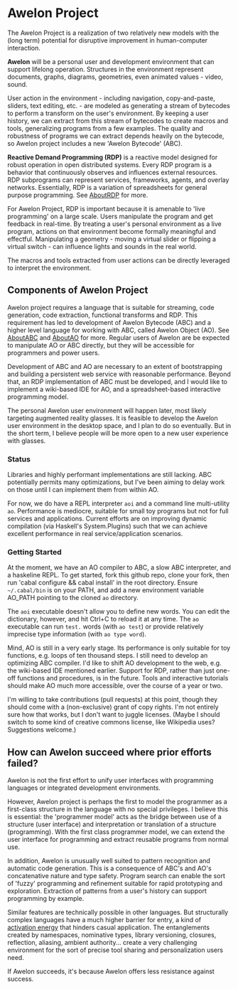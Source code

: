 # Awelon Project

The Awelon Project is a realization of two relatively new models with the (long term) potential for disruptive improvement in human-computer interaction. 

**Awelon** will be a personal user and development environment that can support lifelong operation. Structures in the environment represent documents, graphs, diagrams, geometries, even animated values - video, sound. 

User action in the environment - including navigation, copy-and-paste, sliders, text editing, etc. - are modeled as generating a stream of bytecodes to perform a transform on the user's environment. By keeping a user history, we can extract from this stream of bytecodes to create macros and tools, generalizing programs from a few examples. The quality and robustness of programs we can extract depends heavily on the bytecode, so Awelon project includes a new 'Awelon Bytecode' (ABC). 

**Reactive Demand Programming (RDP)** is a reactive model designed for robust operation in open distributed systems. Every RDP program is a behavior that continuously observes and influences external resources. RDP subprograms can represent services, frameworks, agents, and overlay networks. Essentially, RDP is a variation of spreadsheets for general purpose programming. See [AboutRDP](AboutRDP.md) for more. 

For Awelon Project, RDP is important because it is amenable to 'live programming' on a large scale. Users manipulate the program and get feedback in real-time. By treating a user's personal environment as a live program, actions on that environment become formally meaningful and effectful. Manipulating a geometry - moving a virtual slider or flipping a virtual switch - can influence lights and sounds in the real world. 

The macros and tools extracted from user actions can be directly leveraged to interpret the environment.

## Components of Awelon Project

Awelon project requires a language that is suitable for streaming, code generation, code extraction, functional transforms and RDP. This requirement has led to development of Awelon Bytecode (ABC) and a higher level language for working with ABC, called Awelon Object (AO). See [AboutABC](AboutABC.md) and [AboutAO](AboutAO.md) for more. Regular users of Awelon are be expected to manipulate AO or ABC directly, but they will be accessible for programmers and power users.

Development of ABC and AO are necessary to an extent of bootstrapping and building a persistent web service with reasonable performance. Beyond that, an RDP implementation of ABC must be developed, and I would like to implement a wiki-based IDE for AO, and a spreadsheet-based interactive programming model. 

The personal Awelon user environment will happen later, most likely targeting augmented reality glasses. It is feasible to develop the Awelon user environment in the desktop space, and I plan to do so eventually. But in the short term, I believe people will be more open to a new user experience with glasses.

### Status

Libraries and highly performant implementations are still lacking. ABC potentially permits many optimizations, but I've been aiming to delay work on those until I can implement them from within AO. 

For now, we do have a REPL interpreter `aoi` and a command line multi-utility `ao`. Performance is mediocre, suitable for small toy programs but not for full services and applications. Current efforts are on improving dynamic compilation (via Haskell's System.Plugins) such that we can achieve excellent performance in real service/application scenarios.

### Getting Started

At the moment, we have an AO compiler to ABC, a slow ABC interpreter, and a haskeline REPL. To get started, fork this github repo, clone your fork, then run 'cabal configure && cabal install' in the root directory. Ensure `~/.cabal/bin` is on your PATH, and add a new environment variable AO_PATH pointing to the cloned `ao` directory. 

The `aoi` executable doesn't allow you to define new words. You can edit the dictionary, however, and hit Ctrl+C to reload it at any time. The `ao` executable can run `test.` words (with `ao test`) or provide relatively imprecise type information (with `ao type word`).

Mind, AO is still in a very early stage. Its performance is only suitable for toy functions, e.g. loops of ten thousand steps. I still need to develop an optimizing ABC compiler. I'd like to shift AO development to the web, e.g. the wiki-based IDE mentioned earlier. Support for RDP, rather than just one-off functions and procedures, is in the future. Tools and interactive tutorials should make AO much more accessible, over the course of a year or two.

I'm willing to take contributions (pull requests) at this point, though they should come with a (non-exclusive) grant of copy rights. I'm not entirely sure how that works, but I don't want to juggle licenses. (Maybe I should switch to some kind of creative commons license, like Wikipedia uses? Suggestions welcome.)

## How can Awelon succeed where prior efforts failed?

Awelon is not the first effort to unify user interfaces with programming languages or integrated development environments.

However, Awelon project is perhaps the first to model the programmer as a first-class structure in the language with no special privileges. I believe this is essential: the 'programmer model' acts as the bridge between use of a structure (user interface) and interpretation or translation of a structure (programming). With the first class programmer model, we can extend the user interface for programming and extract reusable programs from normal use.

In addition, Awelon is unusually well suited to pattern recognition and automatic code generation. This is a consequence of ABC's and AO's concatenative nature and type safety. Program search can enable the sort of 'fuzzy' programming and refinement suitable for rapid prototyping and exploration. Extraction of patterns from a user's history can support programming by example. 

Similar features are technically possible in other languages. But structurally complex languages have a much higher barrier for entry, a kind of [activation energy](http://en.wikipedia.org/wiki/Activation_energy) that hinders casual application. The entanglements created by namespaces, nominative types, library versioning, closures, reflection, aliasing, ambient authority... create a very challenging environment for the sort of precise tool sharing and personalization users need. 

If Awelon succeeds, it's because Awelon offers less resistance against success.
